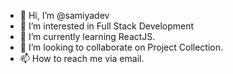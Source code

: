 - 👋 Hi, I’m @samiyadev
- 👀 I’m interested in Full Stack Development
- 🌱 I’m currently learning ReactJS.
- 💞️ I’m looking to collaborate on Project Collection.
- 📫 How to reach me via email.

<!---
samiyadev/samiyadev is a ✨ special ✨ repository because its `README.md` (this file) appears on your GitHub profile.
You can click the Preview link to take a look at your changes.
--->
